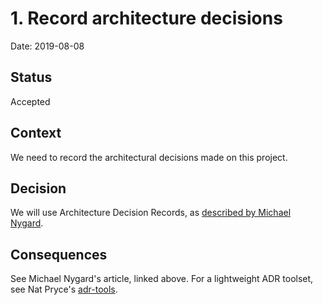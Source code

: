 # 1. Record architecture decisions

Date: 2019-08-08

## Status

Accepted

## Context

We need to record the architectural decisions made on this project.

## Decision

We will use Architecture Decision Records, as
[described by Michael Nygard](http://thinkrelevance.com/blog/2011/11/15/documenting-architecture-decisions).

## Consequences

See Michael Nygard's article, linked above. For a lightweight ADR
toolset, see Nat Pryce's [adr-tools](https://github.com/npryce/adr-tools).
